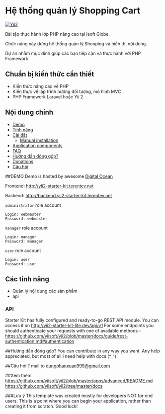 # Hệ thống quản lý Shopping Cart

<!-- BADGES/ -->

[![Yii2](https://img.shields.io/badge/Powered_by-Yii_Framework-green.svg?style=flat)](http://www.yiiframework.com/)

<!-- /BADGES -->

Bài tập thực hành lớp PHP nâng cao tại Isoft Globe.

Chức năng xây dựng hệ thống quản lý Shooping và hiển thị nội dung. 

Dự án nhằm mục đính giúp các bạn tiếp cận và thực hành với PHP Framework

## Chuẩn bị kiến thức cần thiết
 - Kiến thức nâng cao về PHP
 - Kiến thực về lập trình hướng đối tượng, mô hình MVC
 - PHP Framework Laravel hoặc Yii 2

## Nội dung chính
- [Demo](#demo)
- [Tính năng](#features)
- [Cài đặt](docs/installation.md)
    - [Manual installation](docs/installation.md#manual-installation)
- [Application components](#application-components)
- [FAQ](docs/faq.md)
- [Hướng dẫn đóng góp?](#how-to-contribute)
- [Donations](#donations)
- [Câu hỏi](#have-any-questions)

##DEMO
Demo is hosted by awesome [Digital Ocean](https://m.do.co/c/d7f000191ea8)

Frontend:
http://yii2-starter-kit.terentev.net

Backend:
http://backend.yii2-starter-kit.terentev.net

`administrator` role account
```
Login: webmaster
Password: webmaster
```

`manager` role account
```
Login: manager
Password: manager
```

`user` role account
```
Login: user
Password: user
```

## Các tính năng
- Quản lý nội dung các sản phẩm
- api


### API
Starter Kit has fully configured and ready-to-go REST API module. You can access it on http://yii2-starter-kit-lite.dev/api/v1
For some endpoints you should authenticate your requests with one of available methods - https://github.com/yiisoft/yii2/blob/master/docs/guide/rest-authentication.md#authentication


##Hướng dẫn đóng góp?
You can contribute in any way you want. Any help appreciated, but most of all i need help with docs (^_^)

##Câu hỏi ?
mail to [dungphanxuan999@gmail.com](mailto:dungphanxuan999@gmail.com)

##Xem thêm
https://github.com/yiisoft/yii2/blob/master/apps/advanced/README.md
https://github.com/yiisoft/yii2/tree/master/docs

###Lưu ý
This template was created mostly for developers NOT for end users.
This is a point where you can begin your application, rather than creating it from scratch.
Good luck!

